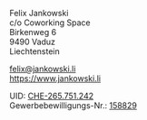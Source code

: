 Felix Jankowski  
c/o Coworking Space  
Birkenweg 6  
9490 Vaduz  
Liechtenstein


[felix@jankowski.li](mailto:felix@jankowski.li)  
https://www.jankowski.li


UID: [CHE-265.751.242](https://www.uid.admin.ch/Detail.aspx?uid_id=CHE-265.751.242)  
Gewerbebewilligungs-Nr.: [158829](/Gewerbebewilligung.pdf)  
